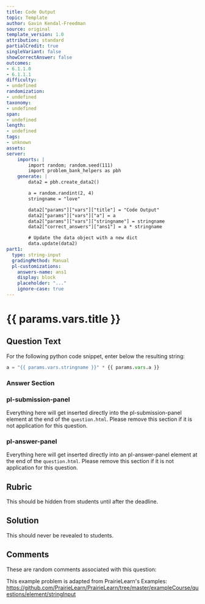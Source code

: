 ```yaml
---
title: Code Output
topic: Template
author: Gavin Kendal-Freedman
source: original
template_version: 1.0
attribution: standard
partialCredit: true
singleVariant: false
showCorrectAnswer: false
outcomes:
- 6.1.1.0
- 6.1.1.1
difficulty:
- undefined
randomization:
- undefined
taxonomy:
- undefined
span:
- undefined
length:
- undefined
tags:
- unknown
assets:
server:
    imports: |
        import random; random.seed(111) 
        import problem_bank_helpers as pbh
    generate: |
        data2 = pbh.create_data2()

        a = random.randint(2, 4)
        stringname = "love"

        data2["params"]["vars"]["title"] = "Code Output"
        data2["params"]["vars"]["a"] = a
        data2["params"]["vars"]["stringname"] = stringname
        data2["correct_answers"]["ans1"] = a * stringname

        # Update the data object with a new dict
        data.update(data2)
part1:
  type: string-input
  gradingMethod: Manual
  pl-customizations:
    answers-name: ans1
    display: block
    placeholder: "..."
    ignore-case: true
---
```

# {{ params.vars.title }}

## Question Text

For the following python code snippet, enter below the resulting string:

```python
a = "{{ params.vars.stringname }}" * {{ params.vars.a }}
```

### Answer Section


### pl-submission-panel

Everything here will get inserted directly into the pl-submission-panel element at the end of the `question.html`.
Please remove this section if it is not application for this question.

### pl-answer-panel

Everything here will get inserted directly into an pl-answer-panel element at the end of the `question.html`.
Please remove this section if it is not application for this question.

## Rubric

This should be hidden from students until after the deadline.

## Solution

This should never be revealed to students.

## Comments

These are random comments associated with this question:

This example problem is adapted from PrairieLearn's Examples: https://github.com/PrairieLearn/PrairieLearn/tree/master/exampleCourse/questions/element/stringInput

